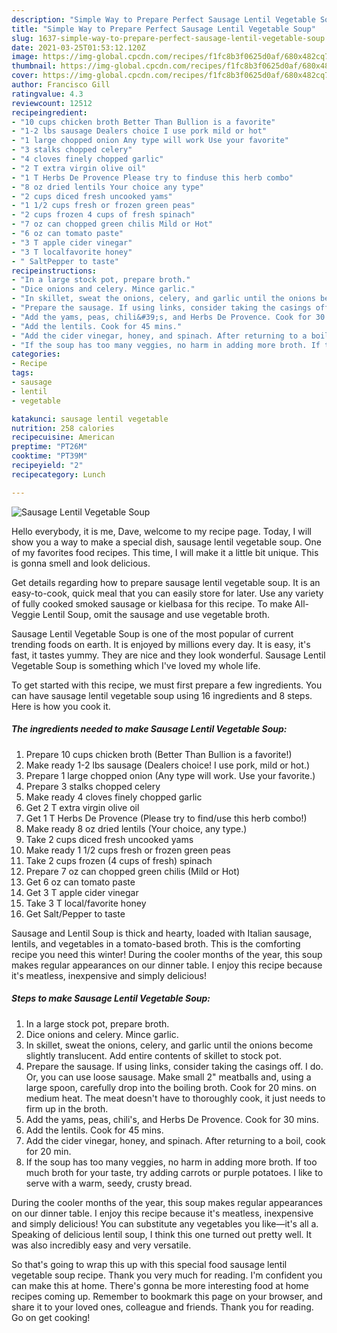 ```yaml
---
description: "Simple Way to Prepare Perfect Sausage Lentil Vegetable Soup"
title: "Simple Way to Prepare Perfect Sausage Lentil Vegetable Soup"
slug: 1637-simple-way-to-prepare-perfect-sausage-lentil-vegetable-soup
date: 2021-03-25T01:53:12.120Z
image: https://img-global.cpcdn.com/recipes/f1fc8b3f0625d0af/680x482cq70/sausage-lentil-vegetable-soup-recipe-main-photo.jpg
thumbnail: https://img-global.cpcdn.com/recipes/f1fc8b3f0625d0af/680x482cq70/sausage-lentil-vegetable-soup-recipe-main-photo.jpg
cover: https://img-global.cpcdn.com/recipes/f1fc8b3f0625d0af/680x482cq70/sausage-lentil-vegetable-soup-recipe-main-photo.jpg
author: Francisco Gill
ratingvalue: 4.3
reviewcount: 12512
recipeingredient:
- "10 cups chicken broth Better Than Bullion is a favorite"
- "1-2 lbs sausage Dealers choice I use pork mild or hot"
- "1 large chopped onion Any type will work Use your favorite"
- "3 stalks chopped celery"
- "4 cloves finely chopped garlic"
- "2 T extra virgin olive oil"
- "1 T Herbs De Provence Please try to finduse this herb combo"
- "8 oz dried lentils Your choice any type"
- "2 cups diced fresh uncooked yams"
- "1 1/2 cups fresh or frozen green peas"
- "2 cups frozen 4 cups of fresh spinach"
- "7 oz can chopped green chilis Mild or Hot"
- "6 oz can tomato paste"
- "3 T apple cider vinegar"
- "3 T localfavorite honey"
- " SaltPepper to taste"
recipeinstructions:
- "In a large stock pot, prepare broth."
- "Dice onions and celery. Mince garlic."
- "In skillet, sweat the onions, celery, and garlic until the onions become slightly translucent. Add entire contents of skillet to stock pot."
- "Prepare the sausage. If using links, consider taking the casings off. I do. Or, you can use loose sausage. Make small 2&#34; meatballs and, using a large spoon, carefully drop into the boiling broth. Cook for 20 mins. on medium heat. The meat doesn&#39;t have to thoroughly cook, it just needs to firm up in the broth."
- "Add the yams, peas, chili&#39;s, and Herbs De Provence. Cook for 30 mins."
- "Add the lentils. Cook for 45 mins."
- "Add the cider vinegar, honey, and spinach. After returning to a boil, cook for 20 min."
- "If the soup has too many veggies, no harm in adding more broth. If too much broth for your taste, try adding carrots or purple potatoes. I like to serve with a warm, seedy, crusty bread."
categories:
- Recipe
tags:
- sausage
- lentil
- vegetable

katakunci: sausage lentil vegetable 
nutrition: 258 calories
recipecuisine: American
preptime: "PT26M"
cooktime: "PT39M"
recipeyield: "2"
recipecategory: Lunch

---
```



![Sausage Lentil Vegetable Soup](https://img-global.cpcdn.com/recipes/f1fc8b3f0625d0af/680x482cq70/sausage-lentil-vegetable-soup-recipe-main-photo.jpg)

Hello everybody, it is me, Dave, welcome to my recipe page. Today, I will show you a way to make a special dish, sausage lentil vegetable soup. One of my favorites food recipes. This time, I will make it a little bit unique. This is gonna smell and look delicious.

Get details regarding how to prepare sausage lentil vegetable soup. It is an easy-to-cook, quick meal that you can easily store for later. Use any variety of fully cooked smoked sausage or kielbasa for this recipe. To make All-Veggie Lentil Soup, omit the sausage and use vegetable broth.

Sausage Lentil Vegetable Soup is one of the most popular of current trending foods on earth. It is enjoyed by millions every day. It is easy, it's fast, it tastes yummy. They are nice and they look wonderful. Sausage Lentil Vegetable Soup is something which I've loved my whole life.


To get started with this recipe, we must first prepare a few ingredients. You can have sausage lentil vegetable soup using 16 ingredients and 8 steps. Here is how you cook it.

<!--inarticleads1-->

##### The ingredients needed to make Sausage Lentil Vegetable Soup:

1. Prepare 10 cups chicken broth (Better Than Bullion is a favorite!)
1. Make ready 1-2 lbs sausage (Dealers choice! I use pork, mild or hot.)
1. Prepare 1 large chopped onion (Any type will work. Use your favorite.)
1. Prepare 3 stalks chopped celery
1. Make ready 4 cloves finely chopped garlic
1. Get 2 T extra virgin olive oil
1. Get 1 T Herbs De Provence (Please try to find/use this herb combo!)
1. Make ready 8 oz dried lentils (Your choice, any type.)
1. Take 2 cups diced fresh uncooked yams
1. Make ready 1 1/2 cups fresh or frozen green peas
1. Take 2 cups frozen (4 cups of fresh) spinach
1. Prepare 7 oz can chopped green chilis (Mild or Hot)
1. Get 6 oz can tomato paste
1. Get 3 T apple cider vinegar
1. Take 3 T local/favorite honey
1. Get  Salt/Pepper to taste


Sausage and Lentil Soup is thick and hearty, loaded with Italian sausage, lentils, and vegetables in a tomato-based broth. This is the comforting recipe you need this winter! During the cooler months of the year, this soup makes regular appearances on our dinner table. I enjoy this recipe because it&#39;s meatless, inexpensive and simply delicious! 

<!--inarticleads2-->

##### Steps to make Sausage Lentil Vegetable Soup:

1. In a large stock pot, prepare broth.
1. Dice onions and celery. Mince garlic.
1. In skillet, sweat the onions, celery, and garlic until the onions become slightly translucent. Add entire contents of skillet to stock pot.
1. Prepare the sausage. If using links, consider taking the casings off. I do. Or, you can use loose sausage. Make small 2&#34; meatballs and, using a large spoon, carefully drop into the boiling broth. Cook for 20 mins. on medium heat. The meat doesn&#39;t have to thoroughly cook, it just needs to firm up in the broth.
1. Add the yams, peas, chili&#39;s, and Herbs De Provence. Cook for 30 mins.
1. Add the lentils. Cook for 45 mins.
1. Add the cider vinegar, honey, and spinach. After returning to a boil, cook for 20 min.
1. If the soup has too many veggies, no harm in adding more broth. If too much broth for your taste, try adding carrots or purple potatoes. I like to serve with a warm, seedy, crusty bread.


During the cooler months of the year, this soup makes regular appearances on our dinner table. I enjoy this recipe because it&#39;s meatless, inexpensive and simply delicious! You can substitute any vegetables you like—it&#39;s all a. Speaking of delicious lentil soup, I think this one turned out pretty well. It was also incredibly easy and very versatile. 

So that's going to wrap this up with this special food sausage lentil vegetable soup recipe. Thank you very much for reading. I'm confident you can make this at home. There's gonna be more interesting food at home recipes coming up. Remember to bookmark this page on your browser, and share it to your loved ones, colleague and friends. Thank you for reading. Go on get cooking!
